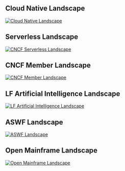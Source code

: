 ## Cloud Native Landscape

[![Cloud Native Landscape](https://landscape.cncf.io/images/landscape.png)](https://landscape.cncf.io/images/landscape.png)

## Serverless Landscape

[![CNCF Serverless Landscape](https://landscape.cncf.io/images/serverless.png)](https://landscape.cncf.io/images/serverless.png)

## CNCF Member Landscape

[![CNCF Member Landscape](https://landscape.cncf.io/images/members.png)](https://landscape.cncf.io/images/members.png)

## LF Artificial Intelligence Landscape

[![LF Artificial Intelligence Landscape](https://landscape.lfai.foundation/images/landscape.png)](https://landscape.lfai.foundation/images/landscape.png)

## ASWF Landscape

[![ASWF Landscape](https://landscape.aswf.io/images/landscape.png)](https://landscape.aswf.io/images/landscape.png)

## Open Mainframe Landscape

[![Open Mainframe Landscape](https://landscape.openmainframeproject.org/images/landscape.png)](https://landscape.openmainframeproject.org/images/landscape.png)
